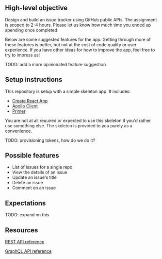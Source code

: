## High-level objective

Design and build an issue tracker using GitHub public APIs. The assignment is scoped to 2-4 hours. Please let us know how much time you ended up spending once completed.

Below are some suggested features for the app. Getting through more of these features is better, but not at the cost of code quality or user experience. If you have other ideas for how to improve the app, feel free to try to impress us!

TODO: add a more opinionated feature suggestion

## Setup instructions

This repository is setup with a simple skeleton app. It includes:

- [Create React App](https://reactjs.org/docs/create-a-new-react-app.html)
- [Apollo Client](https://www.apollographql.com/docs/react/)
- [Primer](https://primer.style/)

You are not at all required or expected to use this skeleton if you'd rather use something else. The skeleton is provided to you purely as a convenience.

TODO: provisioning tokens, how do we do it?

## Possible features

- List of issues for a single repo
- View the details of an issue
- Update an issue's title
- Delete an issue
- Comment on an issue

## Expectations

TODO: expand on this

## Resources

[REST API reference](https://docs.github.com/en/free-pro-team@latest/rest/reference/issues)

[GraphQL API reference](https://docs.github.com/en/free-pro-team@latest/graphql)

